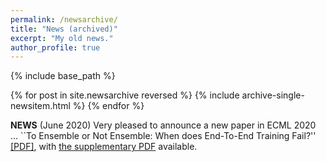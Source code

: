 ```yaml
---
permalink: /newsarchive/
title: "News (archived)"
excerpt: "My old news."
author_profile: true
---
```


{% include base_path %}


{% for post in site.newsarchive reversed %}
  {% include archive-single-newsitem.html %}
{% endfor %}

<div id="entry">
	<div id="wide">
	<b>NEWS</b> (June 2020) 
		Very pleased to announce a new paper in ECML 2020 ... ``To Ensemble or Not Ensemble: When does End-To-End Training Fail?'' <a href='http://www.cs.man.ac.uk/~gbrown/publications/ecml2020webb.pdf'>[PDF]</a>, with <a href='http://www.cs.man.ac.uk/~gbrown/publications/ecml2020webb_supp.pdf'>the supplementary PDF</a> available.
	</div>
</div>
